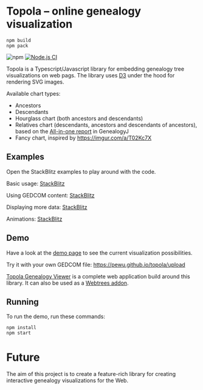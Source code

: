 # Topola – online genealogy visualization

```
npm build
npm pack
```

![npm](https://img.shields.io/npm/v/topola.svg)
[![Node.js CI](https://github.com/PeWu/topola-viewer/actions/workflows/node.js.yml/badge.svg)](https://github.com/PeWu/topola/actions/workflows/node.js.yml)

Topola is a Typescript/Javascript library for embedding genealogy tree visualizations on web pags.
The library uses [D3](https://d3js.org/) under the hood for rendering SVG images.

Available chart types:
* Ancestors
* Descendants
* Hourglass chart (both ancestors and descendants)
* Relatives chart (descendants, ancestors and descendants of ancestors), based on the
  [All-in-one report](http://genj.sourceforge.net/wiki/en/reports/graphicaltree) in GenealogyJ
* Fancy chart, inspired by https://imgur.com/a/T02Kc7X

## Examples

Open the StackBlitz examples to play around with the code.

Basic usage: [StackBlitz](https://stackblitz.com/edit/topola-basic)

Using GEDCOM content: [StackBlitz](https://stackblitz.com/edit/topola-gedcom)

Displaying more data: [StackBlitz](https://stackblitz.com/edit/topola-moredata)

Animations: [StackBlitz](https://stackblitz.com/edit/topola-animations)

## Demo

Have a look at the [demo page](https://pewu.github.io/topola/) to see the current visualization
possibilities.

Try it with your own GEDCOM file: https://pewu.github.io/topola/upload

[Topola Genealogy Viewer](https://pewu.github.io/topola-viewer/) is a complete web application
build around this library. It can also be used as a
[Webtrees addon](https://github.com/PeWu/topola-webtrees).

## Running
To run the demo, run these commands:
```
npm install
npm start
```

# Future

The aim of this project is to create a feature-rich library for creating interactive genealogy
visualizations for the Web.
